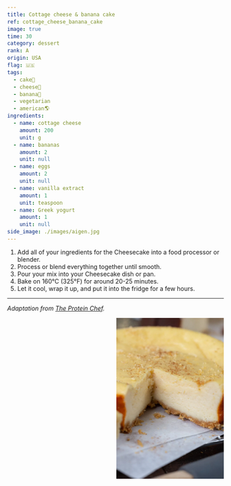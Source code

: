 ```yaml
---
title: Cottage cheese & banana cake
ref: cottage_cheese_banana_cake
image: true
time: 30
category: dessert
rank: A
origin: USA
flag: 🇺🇸
tags:
  - cake🍰
  - cheese🧀
  - banana🍌
  - vegetarian
  - american🌎
ingredients:
  - name: cottage cheese
    amount: 200
    unit: g
  - name: bananas
    amount: 2
    unit: null
  - name: eggs
    amount: 2
    unit: null
  - name: vanilla extract
    amount: 1
    unit: teaspoon
  - name: Greek yogurt
    amount: 1
    unit: null
side_image: ./images/aigen.jpg
---
```


1. Add all of your ingredients for the Cheesecake into a food processor or blender.
2. Process or blend everything together until smooth.
3. Pour your mix into your Cheesecake dish or pan.
4. Bake on 160°C (325°F) for around 20-25 minutes.
5. Let it cool, wrap it up, and put it into the fridge for a few hours.

---

_Adaptation from [The Protein Chef](https://theproteinchef.co/easy-cottage-cheese-cheesecake-recipe/)._

<img src="images/cottage_cheese_banana_cake.png" style="width:250px; float:right;"/>
